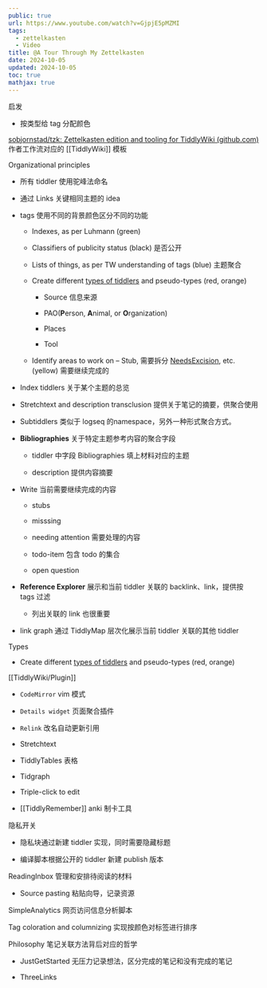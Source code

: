 ```yaml
---
public: true
url: https://www.youtube.com/watch?v=GjpjE5pMZMI
tags:
  - zettelkasten
  - Video
title: @A Tour Through My Zettelkasten
date: 2024-10-05
updated: 2024-10-05
toc: true
mathjax: true
---
```


启发

  + 按类型给 tag 分配颜色

[sobjornstad/tzk: Zettelkasten edition and tooling for TiddlyWiki (github.com)](https://github.com/sobjornstad/tzk) 作者工作流对应的 [[TiddlyWiki]] 模板

Organizational principles

  + 所有 tiddler 使用驼峰法命名

  + 通过 Links 关键相同主题的 idea

  + tags 使用不同的背景颜色区分不同的功能

    + Indexes, as per Luhmann (green)

    + Classifiers of publicity status (black) 是否公开

    + Lists of things, as per TW understanding of tags (blue) 主题聚合

    + Create different [types of tiddlers](https://zettelkasten.sorenbjornstad.com/#ZettelkastenCardType) and pseudo-types (red, orange)
      + Source 信息来源

      + PAO(**P**erson, **A**nimal, or **O**rganization)

      + Places

      + Tool

    + Identify areas to work on – Stub, 需要拆分 [NeedsExcision](https://zettelkasten.sorenbjornstad.com/#NeedsExcision), etc. (yellow) 需要继续完成的

  + Index tiddlers 关于某个主题的总览

  + Stretchtext and description transclusion 提供关于笔记的摘要，供聚合使用

  + Subtiddlers 类似于 logseq 的namespace，另外一种形式聚合方式。

  + **Bibliographies** 关于特定主题参考内容的聚合字段

    + tiddler 中字段 Bibliographies 填上材料对应的主题

    + description 提供内容摘要

  + Write 当前需要继续完成的内容

    + stubs

    + misssing

    + needing attention 需要处理的内容

    + todo-item 包含 todo 的集合

    + open question

  + **Reference Explorer** 展示和当前 tiddler 关联的 backlink、link，提供按 tags 过滤

    + 列出关联的 link 也很重要

  + link graph 通过 TiddlyMap 层次化展示当前 tiddler 关联的其他 tiddler

Types

  + Create different [types of tiddlers](https://zettelkasten.sorenbjornstad.com/#ZettelkastenCardType) and pseudo-types (red, orange)


[[TiddlyWiki/Plugin]]

  + `CodeMirror` vim 模式

  + `Details widget` 页面聚合插件

  + `Relink` 改名自动更新引用

  + Stretchtext

  + TiddlyTables 表格

  + Tidgraph

  + Triple-click to edit

  + [[TiddlyRemember]] anki 制卡工具

隐私开关

  + 隐私块通过新建 tiddler 实现，同时需要隐藏标题

  + 编译脚本根据公开的 tiddler 新建 publish 版本

ReadingInbox 管理和安排待阅读的材料

  + Source pasting 粘贴向导，记录资源

SimpleAnalytics 网页访问信息分析脚本

Tag coloration and columnizing 实现按颜色对标签进行排序

Philosophy 笔记关联方法背后对应的哲学

  + JustGetStarted 无压力记录想法，区分完成的笔记和没有完成的笔记

  + ThreeLinks
